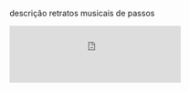 descrição retratos musicais de passos
<iframe src="https://github.com/retratosmusicaispassos-cloud/descricoes/blob/main/descricao_babe_will.mp3" width="300" height="100" style="border:none;"></iframe>
